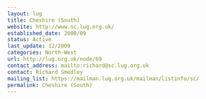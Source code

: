 ```yaml
---
layout: lug
title: Cheshire (South)
website: http://www.sc.lug.org.uk/
established_date: 2000/09
status: Active
last_update: 12/2009
categories: North-West
url: http://lug.org.uk/node/69
contact_address: mailto:richard@sc.lug.org.uk
contact: Richard Smedley
mailing_list: https://mailman.lug.org.uk/mailman/listinfo/sc/
permalink: Cheshire (South)
---
```

